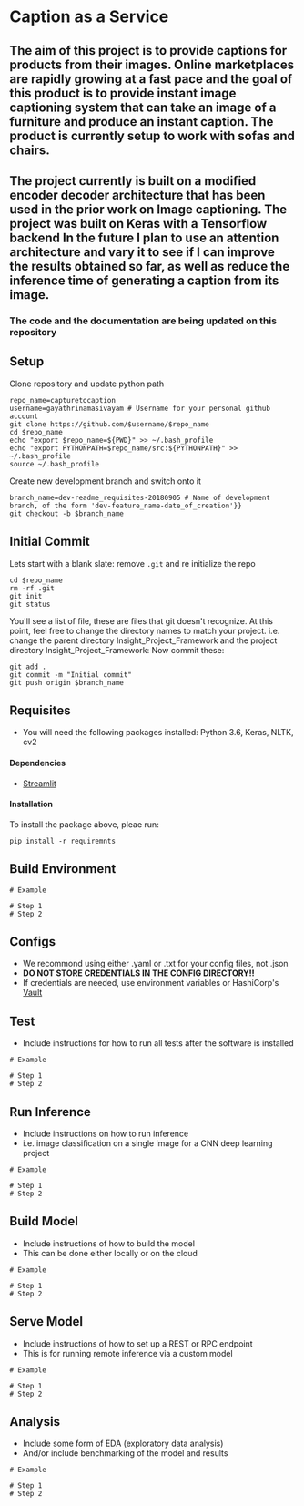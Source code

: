 # Caption as a Service

## The aim of this project is to provide captions for products from their images. Online marketplaces are rapidly growing at a fast pace and the goal of this product is to provide instant image captioning system that can take an image of a furniture and produce an instant caption. The product is currently setup to work with sofas and chairs.

## The project currently is built on a modified encoder decoder architecture that has been used in the prior work on Image captioning. The project was built on Keras with a Tensorflow backend In the future I plan to use an attention architecture and vary it to see if I can improve the results obtained so far, as well as reduce the inference time of generating a caption from its image.  

### The code and the documentation are being updated on this repository

## Setup
Clone repository and update python path
```
repo_name=capturetocaption 
username=gayathrinamasivayam # Username for your personal github account
git clone https://github.com/$username/$repo_name
cd $repo_name
echo "export $repo_name=${PWD}" >> ~/.bash_profile
echo "export PYTHONPATH=$repo_name/src:${PYTHONPATH}" >> ~/.bash_profile
source ~/.bash_profile
```
Create new development branch and switch onto it
```
branch_name=dev-readme_requisites-20180905 # Name of development branch, of the form 'dev-feature_name-date_of_creation'}}
git checkout -b $branch_name
```

## Initial Commit
Lets start with a blank slate: remove `.git` and re initialize the repo
```
cd $repo_name
rm -rf .git   
git init   
git status
```  
You'll see a list of file, these are files that git doesn't recognize. At this point, feel free to change the directory names to match your project. i.e. change the parent directory Insight_Project_Framework and the project directory Insight_Project_Framework:
Now commit these:
```
git add .
git commit -m "Initial commit"
git push origin $branch_name
```

## Requisites

- You will need the following packages installed: Python 3.6, Keras, NLTK, cv2

#### Dependencies

- [Streamlit](streamlit.io)

#### Installation
To install the package above, pleae run:
```shell
pip install -r requiremnts
```

## Build Environment
```
# Example

# Step 1
# Step 2
```

## Configs
- We recommond using either .yaml or .txt for your config files, not .json
- **DO NOT STORE CREDENTIALS IN THE CONFIG DIRECTORY!!**
- If credentials are needed, use environment variables or HashiCorp's [Vault](https://www.vaultproject.io/)


## Test
- Include instructions for how to run all tests after the software is installed
```
# Example

# Step 1
# Step 2
```

## Run Inference
- Include instructions on how to run inference
- i.e. image classification on a single image for a CNN deep learning project
```
# Example

# Step 1
# Step 2
```

## Build Model
- Include instructions of how to build the model
- This can be done either locally or on the cloud
```
# Example

# Step 1
# Step 2
```

## Serve Model
- Include instructions of how to set up a REST or RPC endpoint
- This is for running remote inference via a custom model
```
# Example

# Step 1
# Step 2
```

## Analysis
- Include some form of EDA (exploratory data analysis)
- And/or include benchmarking of the model and results
```
# Example

# Step 1
# Step 2
```
